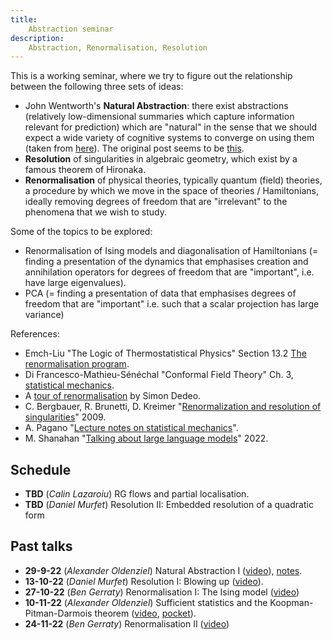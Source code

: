```yaml
---
title:
    Abstraction seminar
description:
    Abstraction, Renormalisation, Resolution
---
```


This is a working seminar, where we try to figure out the relationship between the following three sets of ideas:

* John Wentworth's **Natural Abstraction**: there exist abstractions (relatively low-dimensional summaries which capture information relevant for prediction) which are "natural" in the sense that we should expect a wide variety of cognitive systems to converge on using them (taken from [here](https://www.lesswrong.com/posts/Fut8dtFsBYRz8atFF/the-natural-abstraction-hypothesis-implications-and-evidence)). The original post seems to be [this](https://www.lesswrong.com/posts/Nwgdq6kHke5LY692J/alignment-by-default#Unsupervised__Natural_Abstractions).
* **Resolution** of singularities in algebraic geometry, which exist by a famous theorem of Hironaka.
* **Renormalisation** of physical theories, typically quantum (field) theories, a procedure by which we move in the space of theories / Hamiltonians, ideally removing degrees of freedom that are "irrelevant" to the phenomena that we wish to study.

Some of the topics to be explored:

* Renormalisation of Ising models and diagonalisation of Hamiltonians (= finding a presentation of the dynamics that emphasises creation and annihilation operators for degrees of freedom that are "important", i.e. have large eigenvalues).
* PCA (= finding a presentation of data that emphasises degrees of freedom that are "important" i.e. such that a scalar projection has large variance) 

References:

* Emch-Liu "The Logic of Thermostatistical Physics" Section 13.2 [The renormalisation program](http://www.therisingsea.org/notes/renorm.pdf).
* Di Francesco-Mathieu-Sénéchal "Conformal Field Theory" Ch. 3, [statistical mechanics](http://www.therisingsea.org/notes/CFT-ch3.pdf).
* A [tour of renormalisation](https://www.complexityexplorer.org/courses/67-introduction-to-renormalization) by Simon Dedeo.
* C. Bergbauer, R. Brunetti, D. Kreimer "[Renormalization and resolution of singularities](https://arxiv.org/abs/0908.0633)" 2009.
* A. Pagano "[Lecture notes on statistical mechanics](https://github.com/AlicePagano/Lecture-Notes-of-Statistical-Mechanics)".
* M. Shanahan "[Talking about large language models](https://arxiv.org/pdf/2212.03551.pdf)" 2022.

## Schedule

* **TBD** (*Calin Lazaroiu*) RG flows and partial localisation.
* **TBD** (*Daniel Murfet*) Resolution II: Embedded resolution of a quadratic form

## Past talks

* **29-9-22** (*Alexander Oldenziel*) Natural Abstraction I ([video](https://youtu.be/rll6LzXztDM)), [notes](https://drive.google.com/file/d/1mhqpeE7xmKP2BmcvZoU6PU6nrhogSrZm/view).
* **13-10-22** (*Daniel Murfet*) Resolution I: Blowing up ([video](https://youtu.be/CWNaKMP8Teo)).
* **27-10-22** (*Ben Gerraty*) Renormalisation I: The Ising model ([video](https://youtu.be/_Q0-HaNLrmw))
* **10-11-22** (*Alexander Oldenziel*) Sufficient statistics and the Koopman-Pitman-Darmois theorem ([video](https://youtu.be/4hwdJuzlSqQ), [pocket](https://www.roblox.com/games/start?placeId=8165217582&launchData=pocket:Symbolic%20Wilds%2014)).
* **24-11-22** (*Ben Gerraty*) Renormalisation II ([video](https://youtu.be/hUUk62pWlKw))
